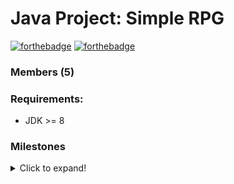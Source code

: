 # Java Project: Simple RPG
[![forthebadge](https://forthebadge.com/images/badges/made-with-java.svg)](https://github.com/minhld99/JavaRPG)
[![forthebadge](https://forthebadge.com/images/badges/check-it-out.svg)](https://forthebadge.com)
### Members (5)

### Requirements:
   - JDK >= 8 
### Milestones
<details>
   <summary>Click to expand!</summary>
   - 27/4/2020:       <pre></code>Start with awt</code></pre>
   - Until 12/5/2020: <pre></code>NetK Jobfair --> Pause</code></pre>
   - Until 22/5/2020: <pre></code>Sun* Jobfair --> Pause</code></pre>
   - 23/5/2020:       <pre></code>Restart with javafx, work individualy on gameMenu for 1 weeks</code></pre>
   - 29/5/2020:       <pre></code>Team is devided in 2 groups: one finishes the menu, other works on game details</code></pre>
   - 4/6/2020:        <pre></code>Work on two diff branchs: menuView & gameView</code></pre>
</details>
